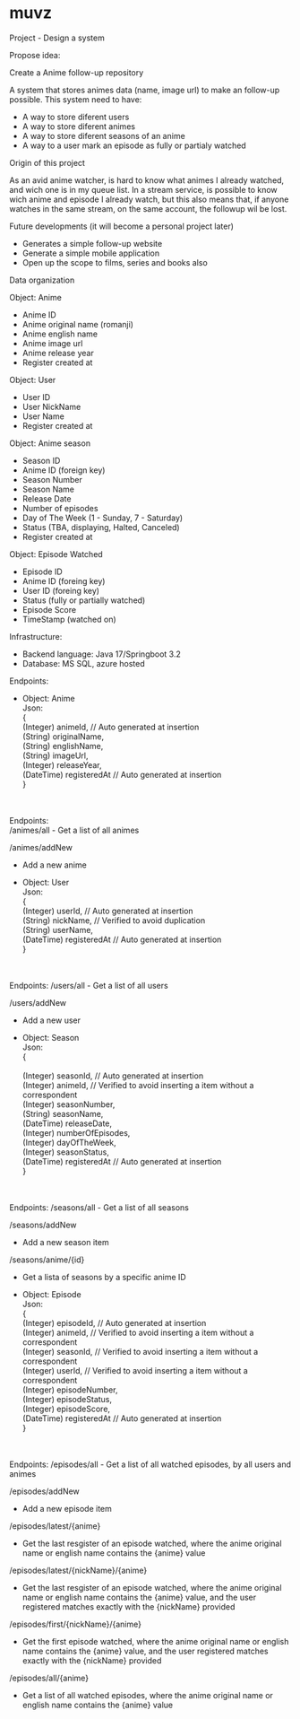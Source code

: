 # muvz

Project - Design a system 

Propose idea:

Create a Anime follow-up repository

A system that stores animes data (name, image url) to make an follow-up possible.
This system need to have:
-   A way to store diferent users
-   A way to store diferent animes
-   A way to store diferent seasons of an anime
-   A way to a user mark an episode as fully or partialy watched

Origin of this project

As an avid anime watcher, is hard to know what animes I already watched, and wich one is in my queue list.
In a stream service, is possible to know wich anime and episode I already watch, but this also means that, if anyone watches in the same stream, on the same account, the followup wil be lost.


Future developments (it will become a personal project later)
-   Generates a simple follow-up website
-   Generate a simple mobile application
-   Open up the scope to films, series and books also


Data organization

Object: Anime
-   Anime ID
-   Anime original name (romanji)
-   Anime english name
-   Anime image url
-   Anime release year
-   Register created at 

Object: User
-   User ID
-   User NickName
-   User Name
-   Register created at 


Object: Anime season
-   Season ID
-   Anime ID (foreign key)
- 	Season Number
-	Season Name
-   Release Date
-   Number of episodes
-	Day of The Week (1 - Sunday, 7 - Saturday)
-   Status (TBA, displaying, Halted, Canceled)
-   Register created at 


Object: Episode Watched
-   Episode ID
-   Anime ID (foreing key)
-   User ID (foreing key)
-   Status (fully or partially watched)
-   Episode Score 
-   TimeStamp (watched on)


Infrastructure:
-   Backend language: Java 17/Springboot 3.2
-   Database: MS SQL, azure hosted

Endpoints:
* Object: Anime
<br/>Json:
<br/>{
<br/>	(Integer) animeId, // Auto generated at insertion
<br/>	(String) originalName,
<br/>	(String) englishName,
<br/>	(String) imageUrl,
<br/>	(Integer) releaseYear,
<br/>	(DateTime) registeredAt // Auto generated at insertion
<br/>}
<br/>
<br/>Endpoints:
<br/>
/animes/all
- Get a list of all animes

/animes/addNew
- Add a new anime

* Object: User
<br/>Json:
<br/>{
<br/>	(Integer) userId, 			// Auto generated at insertion
<br/>	(String) nickName,			// Verified to avoid duplication
<br/>	(String) userName,
<br/>	(DateTime) registeredAt 	// Auto generated at insertion
<br/>}
<br/>
<br/>Endpoints:
/users/all
- Get a list of all users

/users/addNew
- Add a new user

* Object: Season
<br/>Json:
<br/>{	
<br/>	(Integer) seasonId, 		// Auto generated at insertion
<br/>	(Integer) animeId,			// Verified to avoid inserting a item without a correspondent
<br/>	(Integer) seasonNumber,
<br/>	(String) seasonName,
<br/>	(DateTime) releaseDate,
<br/>	(Integer) numberOfEpisodes,
<br/>	(Integer) dayOfTheWeek,
<br/>	(Integer) seasonStatus,
<br/>	(DateTime) registeredAt 	// Auto generated at insertion
<br/>}
<br/>
<br/>Endpoints:
/seasons/all
- Get a list of all seasons

/seasons/addNew
- Add a new season item

/seasons/anime/{id}
- Get a lista of seasons by a specific anime ID

* Object: Episode
<br/>Json:
<br/>{
<br/>	(Integer) episodeId, 		// Auto generated at insertion
<br/>	(Integer) animeId,			// Verified to avoid inserting a item without a correspondent 
<br/>	(Integer) seasonId,			// Verified to avoid inserting a item without a correspondent 
<br/>	(Integer) userId,			// Verified to avoid inserting a item without a correspondent 
<br/>	(Integer) episodeNumber,
<br/>	(Integer) episodeStatus,
<br/>	(Integer) episodeScore,
<br/>	(DateTime) registeredAt 	// Auto generated at insertion
<br/>}
<br/>
<br/>Endpoints:
/episodes/all
- Get a list of all watched episodes, by all users and animes

/episodes/addNew
- Add a new episode item

/episodes/latest/{anime}
- Get the last resgister of an episode watched, where the anime original name or english name contains the {anime} value

/episodes/latest/{nickName}/{anime}
- Get the last resgister of an episode watched, where the anime original name or english name contains the {anime} value, and the user registered matches exactly with the {nickName} provided

/episodes/first/{nickName}/{anime}
- Get the first episode watched, where the anime original name or english name contains the {anime} value, and the user registered matches exactly with the {nickName} provided

/episodes/all/{anime}
- Get a list of all watched episodes, where the anime original name or english name contains the {anime} value

